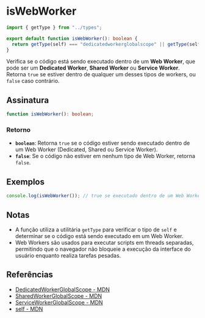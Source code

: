 # isWebWorker

```typescript
import { getType } from "../types";

export default function isWebWorker(): boolean {
  return getType(self) === "dedicatedworkerglobalscope" || getType(self) === "sharedworkerglobalscope" || getType(self) === "serviceworkerglobalscope";
}
```

Verifica se o código está sendo executado dentro de um **Web Worker**, que pode ser um **Dedicated Worker**, **Shared Worker** ou **Service Worker**. Retorna `true` se estiver dentro de qualquer um desses tipos de workers, ou `false` caso contrário.

## Assinatura

```typescript
function isWebWorker(): boolean;
```

### Retorno

- **`boolean`**: Retorna `true` se o código estiver sendo executado dentro de um Web Worker (Dedicated, Shared ou Service Worker).
- **`false`**: Se o código não estiver em nenhum tipo de Web Worker, retorna `false`.

## Exemplos

```typescript
console.log(isWebWorker()); // true se executado dentro de um Web Worker
```

## Notas

- A função utiliza a utilitária `getType` para verificar o tipo de `self` e determinar se o código está sendo executado em um Web Worker.
- Web Workers são usados para executar scripts em threads separadas, permitindo que o navegador não bloqueie a execução da interface do usuário enquanto realiza tarefas pesadas.

## Referências

- [DedicatedWorkerGlobalScope - MDN](https://developer.mozilla.org/en-US/docs/Web/API/DedicatedWorkerGlobalScope)
- [SharedWorkerGlobalScope - MDN](https://developer.mozilla.org/en-US/docs/Web/API/SharedWorkerGlobalScope)
- [ServiceWorkerGlobalScope - MDN](https://developer.mozilla.org/en-US/docs/Web/API/ServiceWorkerGlobalScope)
- [self - MDN](https://developer.mozilla.org/en-US/docs/Web/API/Window/self)